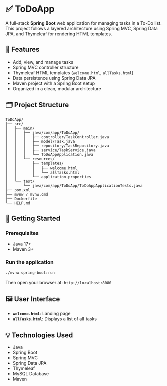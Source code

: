 

# ✅ ToDoApp

A full-stack **Spring Boot** web application for managing tasks in a To-Do list. This project follows a layered architecture using Spring MVC, Spring Data JPA, and Thymeleaf for rendering HTML templates.

## 🌟 Features

* Add, view, and manage tasks
* Spring MVC controller structure
* Thymeleaf HTML templates (`welcome.html`, `allTasks.html`)
* Data persistence using Spring Data JPA
* Maven project with a Spring Boot setup
* Organized in a clean, modular architecture

## 🗂 Project Structure

```
ToDoApp/
├── src/
│   ├── main/
│   │   ├── java/com/app/ToDoApp/
│   │   │   ├── controller/TaskController.java
│   │   │   ├── model/Task.java
│   │   │   ├── repository/TaskRepository.java
│   │   │   ├── service/TaskService.java
│   │   │   └── ToDoAppApplication.java
│   │   └── resources/
│   │       ├── templates/
│   │       │   ├── welcome.html
│   │       │   └── allTasks.html
│   │       └── application.properties
│   └── test/
│       └── java/com/app/ToDoApp/ToDoAppApplicationTests.java
├── pom.xml
├── mvnw / mvnw.cmd
├── Dockerfile
└── HELP.md
```

## 🚀 Getting Started

### Prerequisites

* Java 17+
* Maven 3+

### Run the application

```bash
./mvnw spring-boot:run
```

Then open your browser at:
`http://localhost:8080`

## 🖼 User Interface

* **`welcome.html`**: Landing page
* **`allTasks.html`**: Displays a list of all tasks


## 💡 Technologies Used

* Java
* Spring Boot
* Spring MVC
* Spring Data JPA
* Thymeleaf
* MySQL Database
* Maven


